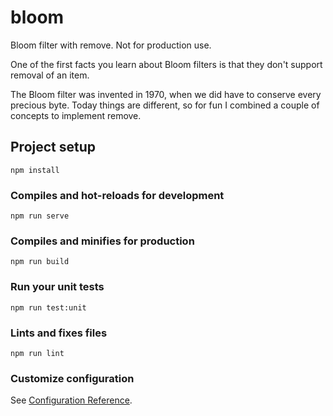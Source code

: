 # bloom

Bloom filter with remove. Not for production use. 

One of the first facts you learn about Bloom filters is that they don't support removal of an item. 

The Bloom filter was invented in 1970, when we did have to conserve every precious byte. Today things are different, so for fun I combined a couple of concepts to implement remove.

## Project setup
```
npm install
```

### Compiles and hot-reloads for development
```
npm run serve
```

### Compiles and minifies for production
```
npm run build
```

### Run your unit tests
```
npm run test:unit
```

### Lints and fixes files
```
npm run lint
```

### Customize configuration
See [Configuration Reference](https://cli.vuejs.org/config/).
